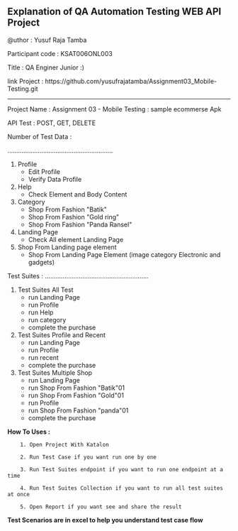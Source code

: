 
Explanation of QA Automation Testing WEB API Project
----------------------------------------------------
<p>@uthor : Yusuf Raja Tamba </p>

Participant code : KSAT006ONL003

<p> Title : QA Enginer Junior :) </p>
<p>link Project : https://github.com/yusufrajatamba/Assignment03_Mobile-Testing.git </p>

----------------------------------------------------

Project Name : Assignment 03 - Mobile Testing : sample ecommerse Apk

API Test : POST, GET, DELETE

Number of Test Data :

...........................................................
1. Profile 
      - Edit Profile
      - Verify Data Profile
2. Help
      - Check Element and Body Content 
3. Category
      - Shop From Fashion "Batik"
      - Shop From Fashion "Gold ring"
      -  Shop From Fashion "Panda Ransel"
4. Landing Page
      - Check All element Landing Page
5. Shop From Landing page element
      - Shop From Landing Page Element (image category Electronic and gadgets)

Test Suites :
..........................................................
 1. Test Suites All Test 
      - run Landing Page
      - run Profile
      - run Help
      - run category 
      - complete the purchase
  2. Test Suites Profile and Recent 
      - run Landing Page
      - run Profile
      - run recent
      - complete the purchase
  1. Test Suites Multiple Shop 
      - run Landing Page
      - run Shop From Fashion "Batik"01
      - run Shop From Fashion "Gold"01
      - run Profile
      - run Shop From Fashion "panda"01
      - complete the purchase

**How To Uses :**

        1. Open Project With Katalon

        2. Run Test Case if you want run one by one

        3. Run Test Suites endpoint if you want to run one endpoint at a time

        4. Run Test Suites Collection if you want to run all test suites at once

        5. Open Report if you want see and share the result

**Test Scenarios are in excel to help you understand test case flow**
